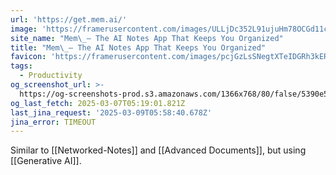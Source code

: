 ```yaml
---
url: 'https://get.mem.ai/'
image: 'https://framerusercontent.com/images/ULLjDc352L91ujuHm78OCGd11c.png'
site_name: "Mem\_– The AI Notes App That Keeps You Organized"
title: "Mem\_– The AI Notes App That Keeps You Organized"
favicon: 'https://framerusercontent.com/images/pcjGzLsSNegtXTeIDGRh3kERV4Y.png'
tags:
  - Productivity
og_screenshot_url: >-
  https://og-screenshots-prod.s3.amazonaws.com/1366x768/80/false/5390e5cc603274d497ea7c42566c921108e8f9a2d7b193155c17f74ac4e4577b.jpeg
og_last_fetch: 2025-03-07T05:19:01.821Z
last_jina_request: '2025-03-09T05:58:40.678Z'
jina_error: TIMEOUT
---
```

Similar to [[Networked-Notes]] and [[Advanced Documents]], but using [[Generative AI]].  
